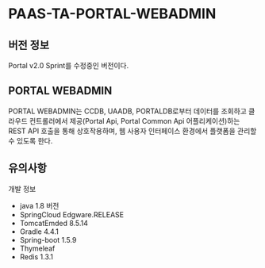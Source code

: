 # PAAS-TA-PORTAL-WEBADMIN

## 버전 정보
Portal v2.0 Sprint를 수정중인 버전이다.

## PORTAL WEBADMIN
PORTAL WEBADMIN는 CCDB, UAADB, PORTALDB로부터 데이터를 조회하고 클라우드 컨트롤러에서 제공(Portal Api, Portal Common Api 어플리케이션)하는 REST API 호출을 통해 상호작용하며, 웹 사용자 인터페이스 환경에서 플랫폼을 관리할 수 있도록 한다.

## 유의사항

개발 정보
- java 1.8 버전
- SpringCloud Edgware.RELEASE 
- TomcatEmded 8.5.14
- Gradle 4.4.1
- Spring-boot 1.5.9
- Thymeleaf
- Redis 1.3.1

